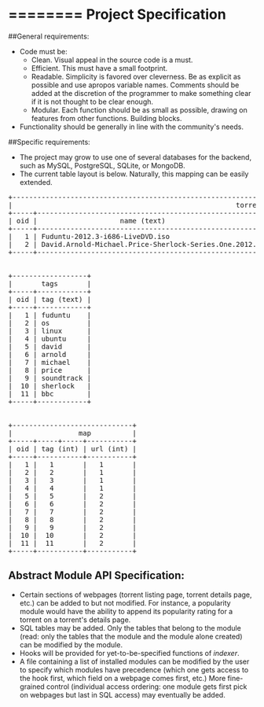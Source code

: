 ========
Project Specification
========

##General requirements:

* Code must be:
   * Clean. Visual appeal in the source code is a must.
   * Efficient. This must have a small footprint.
   * Readable. Simplicity is favored over cleverness. Be as explicit as possible and use apropos variable names. Comments should be added at the discretion of the programmer to make something clear if it is not thought to be clear enough.
   * Modular. Each function should be as small as possible, drawing on features from other functions. Building blocks.
* Functionality should be generally in line with the community's needs.

##Specific requirements:

* The project may grow to use one of several databases for the backend, such as MySQL, PostgreSQL, SQLite, or MongoDB.
* The current table layout is below. Naturally, this mapping can be easily extended.

<pre>
+---------------------------------------------------------------------------------------------------------------------+
|                                                      torrents                                                       |
+-----+----------------------------------------------------------+----------------------------------------------------+
| oid |                    name (text)                           |                   url (text)                       |
+-----+----------------------------------------------------------+----------------------------------------------------+
|   1 | Fuduntu-2012.3-i686-LiveDVD.iso                          | Fuduntu-2012.3-i686-3671410625.torrent             |
|   2 | David.Arnold-Michael.Price-Sherlock-Series.One.2012.FLAC | Sherlock-Series-One-Soundtrack-(2012)-FLAC.torrent |
+-----+----------------------------------------------------------+----------------------------------------------------+


+------------------+
|       tags       |
+-----+------------+
| oid | tag (text) |
+-----+------------+
|   1 | fuduntu    |
|   2 | os         |
|   3 | linux      |
|   4 | ubuntu     |
|   5 | david      |
|   6 | arnold     |
|   7 | michael    |
|   8 | price      |
|   9 | soundtrack |
|  10 | sherlock   |
|  11 | bbc        |
+-----+------------+


+-----------------------------+
|                map          |
+-----+-----+-----+-----------+
| oid | tag (int) | url (int) |
+-----+-----------+-----------+
|   1 |   1       |   1       |
|   2 |   2       |   1       |
|   3 |   3       |   1       |
|   4 |   4       |   1       |
|   5 |   5       |   2       |
|   6 |   6       |   2       |
|   7 |   7       |   2       |
|   8 |   8       |   2       |
|   9 |   9       |   2       |
|  10 |  10       |   2       |
|  11 |  11       |   2       |
+-----+-----------+-----------+
</pre>

## Abstract Module API Specification:

* Certain sections of webpages (torrent listing page, torrent details page, etc.) can be added to but not modified. For instance, a popularity module would have the ability to append its popularity rating for a torrent on a torrent's details page.
* SQL tables may be added. Only the tables that belong to the module (read: only the tables that the module and the module alone created) can be modified by the module.
* Hooks will be provided for yet-to-be-specified functions of *indexer*.
* A file containing a list of installed modules can be modified by the user to specify which modules have precedence (which one gets access to the hook first, which field on a webpage comes first, etc.) More fine-grained control (individual access ordering: one module gets first pick on webpages but last in SQL access) may eventually be added.
